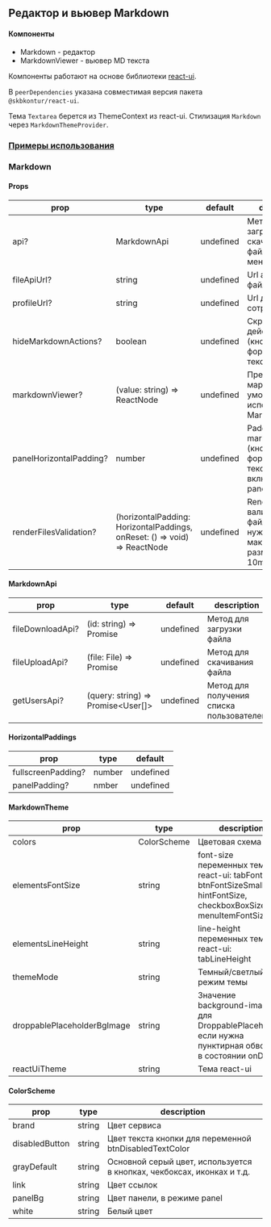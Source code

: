 ## Редактор и вьювер Markdown

#### Компоненты

- Markdown - редактор
- MarkdownViewer - вьювер MD текста

Компоненты работают на основе библиотеки [react-ui](https://tech.skbkontur.ru/react-ui/).

В `peerDependencies` указана совместимая версия пакета `@skbkontur/react-ui`.

Тема `Textarea` берется из ThemeContext из react-ui.
Стилизация `Markdown` через `MarkdownThemeProvider`.

### [Примеры использования](https://stackblitz.com/edit/skbkontur-markdown?file=src%2FApp.tsx)

### Markdown
#### Props

| prop                    | type                         | default | description |
|-------------------------|------------------------------|-------|-----------------------------------------------------|
| api?                    | MarkdownApi                  | undefined | Методы апи для загрузки/скачивания файлов и меншена |
| fileApiUrl?             | string                       | undefined | Url апи для файлов |
| profileUrl?             | string                       | undefined | Url для профиля сотрудника |
| hideMarkdownActions?    | boolean                      | undefined | Скрыть панель действий (кнопки помощи форматирования текста) |
| markdownViewer?         | (value: string) => ReactNode | undefined | Превьювер мардауна, по умолчанию используется MarkdownViewer |
| panelHorizontalPadding? | number                      | undefined | Padding markdownActions (кнопки помощи форматирования текста), включает режим panel |
| renderFilesValidation?  | (horizontalPadding: HorizontalPaddings, onReset: () => void) => ReactNode                      | undefined | Render валидации файла, если она нужна, максимальный размер файла = 10mb |

#### MarkdownApi

| prop             | type                         | default   | description |
|------------------|------------------------------|-----------|-----------------------------------------------------|
| fileDownloadApi? |(id: string) => Promise<File>| undefined |Метод для загрузки файла|
| fileUploadApi?   |(file: File) => Promise<RefItem>| undefined |Метод для скачивания файла|
| getUsersApi?     |(query: string) => Promise<User[]>| undefined |Метод для получения списка пользователей|

#### HorizontalPaddings

| prop               | type                               | default   |
|--------------------|------------------------------------|-----------|
| fullscreenPadding? | number | undefined |
| panelPadding?      | nmber | undefined |

#### MarkdownTheme

| prop | type                        | description                                                                                                        |
| ---- |-----------------------------|--------------------------------------------------------------------------------------------------------------------|
| colors |ColorScheme | Цветовая схема                                                                                                     |
| elementsFontSize |string| font-size переменных темы react-ui: tabFontSize, btnFontSizeSmall, hintFontSize, checkboxBoxSize, menuItemFontSize |
| elementsLineHeight |string| line-height переменных темы react-ui: tabLineHeight                                                                |
| themeMode |string| Темный/светлый режим темы                                                                                          |
| droppablePlaceholderBgImage |string| Значение background-image для DroppablePlaceholder, если нужна пунктирная обводка в состоянии onDrag               |
| reactUiTheme |string| Тема react-ui                                                                                                      |

#### ColorScheme

| prop           | type   | description                                                            |
|----------------|--------|------------------------------------------------------------------------|
| brand          | string | Цвет сервиса                                                           |
| disabledButton | string | Цвет текста кнопки для переменной btnDisabledTextColor                 |
| grayDefault    | string | Основной серый цвет, используется в кнопках, чекбоксах, иконках и т.д. |
| link           | string | Цвет ссылок                                                            |
| panelBg        | string | Цвет панели, в режиме panel                                            |
| white          | string | Белый цвет                                                             |
